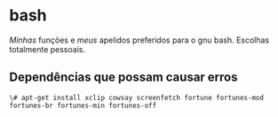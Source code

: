 # bash

*Minhas* funções e *meus* apelidos preferidos para o gnu bash. Escolhas totalmente pessoais.

## Dependências que possam causar erros

```shell
\# apt-get install xclip cowsay screenfetch fortune fortunes-mod fortunes-br fortunes-min fortunes-off
```

